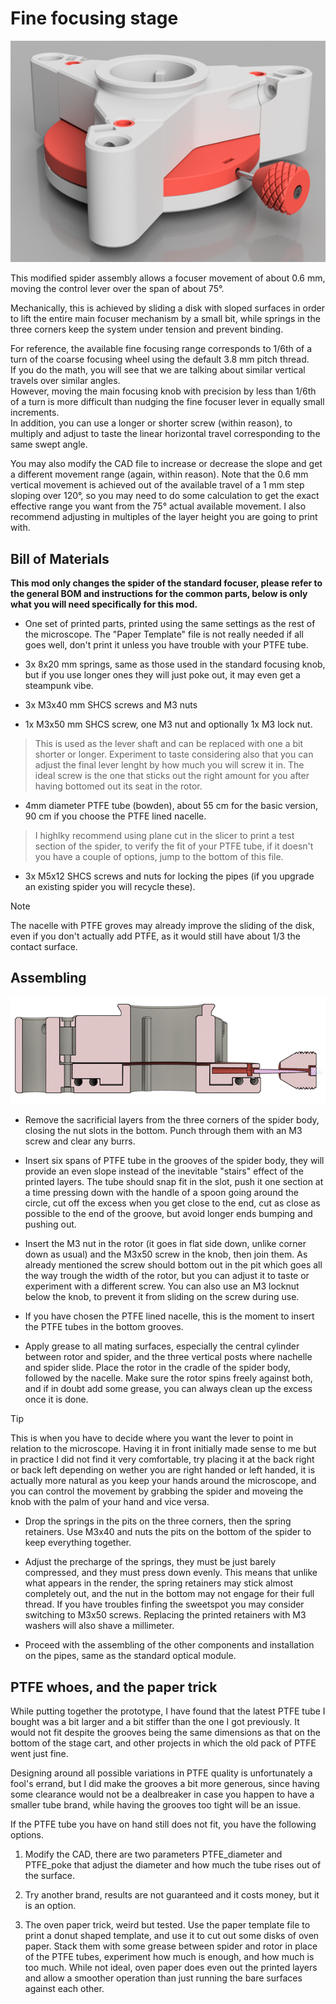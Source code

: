# Fine focusing stage

![/Mods/Optical/Fine%20focus%20stage/render.png](/Mods/Optical/Fine%20focus%20stage/render.png)

This modified spider assembly allows a focuser movement of about 0.6 mm, moving the control lever over the span of about 75°.

Mechanically, this is achieved by sliding a disk with sloped surfaces in order to lift the entire main focuser mechanism by a small bit, while springs in the three corners keep the system under tension and prevent binding.

For reference, the available fine focusing range corresponds to 1/6th of a turn of the coarse focusing wheel using the default 3.8 mm pitch thread.  
If you do the math, you will see that we are talking about similar vertical travels over similar angles.  
However, moving the main focusing knob with precision by less than 1/6th of a turn is  more difficult than nudging the fine focuser lever in equally small increments.  
In addition, you can use a longer or shorter screw (within reason), to multiply and adjust to taste the linear horizontal travel corresponding to the same swept angle. 

You may also modify the CAD file to increase or decrease the slope and get a different movement range (again, within reason).
Note that the 0.6 mm vertical movement is achieved out of the available travel of a 1 mm step sloping over 120°, so you may need to do some calculation to get the exact effective range you want from the 75° actual available movement.
I also recommend adjusting in multiples of the layer height you are going to print with.


## Bill of Materials

**This mod only changes the spider of the standard focuser, please refer to the general BOM and instructions for the common parts, below is only what you will need specifically for this mod.**

- One set of printed parts, printed using the same settings as the rest of the microscope.
The "Paper Template" file is not really needed if all goes well, don't print it unless you have trouble with your PTFE tube.

- 3x 8x20 mm springs, same as those used in the standard focusing knob, but if you use longer ones they will just poke out, it may even get a steampunk vibe.

- 3x M3x40 mm SHCS screws and M3 nuts 

- 1x M3x50 mm SHCS screw, one M3 nut and optionally 1x M3 lock nut.    
>This is used as the lever shaft and can be replaced with one a bit shorter or longer. Experiment to taste considering also that you can adjust the final lever lenght by how much you will screw it in. The ideal screw is the one that sticks out the right amount for you after having bottomed out its seat in the rotor.

- 4mm diameter PTFE tube (bowden), about 55 cm for the basic version, 90 cm if you choose the PTFE lined nacelle.  
>I highlky recommend using plane cut in the slicer to print a test section of the spider, to verify the fit of your PTFE tube, if it doesn't you have a couple of options, jump to the bottom of this file.

- 3x M5x12 SHCS screws and nuts for locking the pipes (if you upgrade an existing spider you will recycle these).

>[!NOTE]
>The nacelle with PTFE groves may already improve the sliding of the disk, even if you don't actually add PTFE, as it would still have about 1/3 the contact surface.

## Assembling

![/Mods/Optical/Fine%20focus%20stage/section.png](/Mods/Optical/Fine%20focus%20stage/section.png)

- Remove the sacrificial layers from the three corners of the spider body, closing the nut slots in the bottom. Punch through them with an M3 screw and clear any burrs.

- Insert six spans of PTFE tube in the grooves of the spider body, they will provide an even slope instead of the inevitable "stairs" effect of the printed layers.   The tube should snap fit in the slot, push it one section at a time pressing down with the handle of a spoon going around the circle, cut off the excess when you get close to the end, cut as close as possible to the end of the groove, but avoid longer ends bumping and pushing out.

- Insert the M3 nut in the rotor (it goes in flat side down, unlike corner down as usual) and the M3x50 screw in the knob, then join them. As already mentioned the screw should bottom out in the pit which goes all the way trough the width of the rotor, but you can adjust it to taste or experiment with a different screw. You can also use an M3 locknut below the knob, to prevent it from sliding on the screw during use.

- If you have chosen the PTFE lined nacelle, this is the moment to insert the PTFE tubes in the bottom grooves.

- Apply grease to all mating surfaces, especially the central cylinder between rotor and spider, and the three vertical posts where nachelle and spider slide.  Place the rotor in the cradle of the spider body, followed by the nacelle. Make sure the rotor spins freely against both, and if in doubt add some grease, you can always clean up the excess once it is done.

>[!TIP]
>This is when you have to decide where you want the lever to point in relation to the microscope. Having it in front initially made sense to me but in practice I did not find it very comfortable, try placing it at the back right or back left depending on wether you are right handed or left handed, it is actually more natural as you keep your hands around the microscope, and you can control the movement by grabbing the spider and moveing the knob with the palm of your hand and vice versa.

- Drop the springs in the pits on the three corners, then the spring retainers. Use M3x40 and nuts the pits on the bottom of the spider to keep everything together. 

- Adjust the precharge of the springs, they must be just barely compressed, and they must press down evenly.  This means that unlike what appears in the render, the spring retainers may stick almost completely out, and the nut in the bottom may not engage for their full thread. If you have troubles finfing the sweetspot you may consider switching to M3x50 screws. Replacing the printed retainers with M3 washers will also shave a millimeter.      

- Proceed with the assembling of the other components and installation on the pipes, same as the standard optical module.

## PTFE whoes, and the paper trick

While putting together the prototype, I have found that the latest PTFE tube I bought was a bit larger and a bit stiffer than the one I got previously. It would not fit despite the grooves being the same dimensions as that on the bottom of the stage cart, and other projects in which the old pack of PTFE went just fine.  

Designing around all possible variations in PTFE quality is unfortunately a fool's errand, but I did make the grooves a bit more generous, since having some clearance would not be a dealbreaker in case you happen to have a smaller tube brand, while having the grooves too tight will be an issue.

If the PTFE tube you have on hand still does not fit, you have the following options.

1. Modify the CAD, there are two parameters PTFE_diameter and PTFE_poke that adjust the diameter and how much the tube rises out of the surface.

2. Try another brand, results are not guaranteed and it costs money, but it is an option.

3. The oven paper trick, weird but tested. Use the paper template file to print a donut shaped template, and use it to cut out some disks of oven paper. Stack them with some grease between spider and rotor in place of the PTFE tubes, experiment how much is enough, and how much is too much. While not ideal, oven paper does even out the printed layers and allow a smoother operation than just running the bare surfaces against each other.